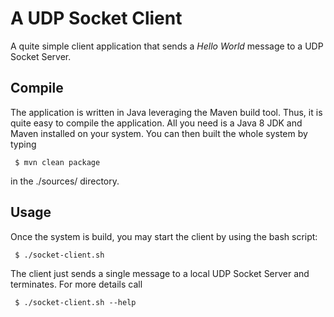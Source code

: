 # A UDP Socket Client 

A quite simple client application that sends a _Hello World_ message to a UDP Socket Server.

## Compile

The application is written in Java leveraging the Maven build tool. Thus, it is quite easy to compile the application. All you need is a Java 8 JDK and Maven installed on your system. You can then built the whole system by typing

```
 $ mvn clean package
```

in the ./sources/ directory.

## Usage

Once the system is build, you may start the client by using the bash script:

```
 $ ./socket-client.sh
```

The client just sends a single message to a local UDP Socket Server and terminates. For more details call

```
 $ ./socket-client.sh --help
```
